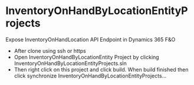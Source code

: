 # InventoryOnHandByLocationEntityProjects
Expose InventoryOnHandLocation API Endpoint in Dynamics 365 F&amp;O

- After clone using ssh or https 
- Open InventoryOnHandByLocationEntity Project by clicking InventoryOnHandByLocationEntityProjects.sln 
- Then right click on this project and click build. When build finished then click synchronize InventoryOnHandByLocationEntityProjects... 
